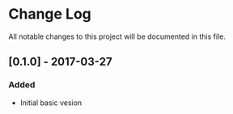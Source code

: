 # Change Log
All notable changes to this project will be documented in this file.

## [0.1.0] - 2017-03-27
### Added
- Initial basic vesion